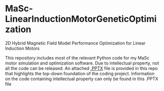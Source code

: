 # MaSc-LinearInductionMotorGeneticOptimization
2D Hybrid Magnetic Field Model Performance Optimization for Linear Induction Motors

This repository includes most of the relevant Python code for my MaSc motor simulation and optimization software.
Due to intellectual property, not all the code can be released.
An attached [.PPTX](https://github.com/MichaelThamm/MaSc-LinearInductionMotorGeneticOptimization/blob/main/ProjectExplanation_GitHub.pptx) file is provided in this repo that highlights the top-down foundation of the coding project.
Information on the code containing intellectual property can only be found in this .PPTX file
